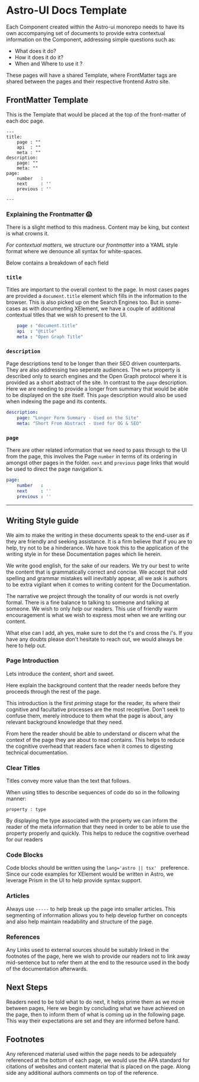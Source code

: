 # Astro-UI Docs Template

Each Component created within the Astro-ui monorepo needs to have its own accompanying set of documents to provide extra contextual information on the Component, addressing simple questions such as:

- What does it do?
- How it does it do it?
- When and Where to use it ?

These pages will have a shared Template, where FrontMatter tags are shared between the pages and their respective frontend Astro site.

## FrontMatter Template

This is the Template that would be placed at the top of the front-matter of each doc page.

```astro
---
title:
    page : ""
    api  : ""
    meta : ""
description: 
    page: ""
    meta: ""
page: 
    number   : 
    next     : ''
    previous : ''

---

```

### Explaining the Frontmatter 😱

There is a slight method to this madness. Content may be king, but context is what crowns it.

*For contextual matters*, we structure our *frontmatter* into a YAML style format where we denounce all syntax for white-spaces.

Below contains a breakdown of each field
### `title`

Titles are important to the overall context to the page. In most cases pages are provided a `document.title` element which fills in the information to the browser. This is also picked up on the Search Engines too. But in some-cases as with documenting XElement, we have a couple of additional contextual titles that we wish to present to the UI.

```YAML
    page : "document.title" 
    api  : "@title"
    meta : "Open Graph Title"
```
### `description` 

Page descriptions tend to be longer than their SEO driven counterparts. They are also addressing two seperate audiences.
The `meta` property is described only to search engines and the Open Graph protocol where it is provided as a short abstract of the site. In contrast to the `page` description. Here we are needing to provide a longer from summary that would be able to be displayed on the site itself. This `page` description would also be used when indexing the page and its contents.

```YAML
description: 
    page: "Longer Form Summary - Used on the Site"
    meta: "Short From Abstract - Used for OG & SEO"
```

### `page`

There are other related information that we need to pass through to the UI from the page, this involves the Page `number` in terms of its ordering in amongst other pages in the folder. `next` and `previous` page links that would be used to direct the page navigation's.

```yaml
page: 
    number   : 
    next     : ''
    previous : ''
```
------

## Writing Style guide

We aim to make the writing in these documents speak to the end-user as if they are friendly and seeking assistance. It is a firm believe that if you are to help, try not to be a hinderance. We have took this to the application of the writing style in for these Documentation pages which lie herein.

We write good english, for the sake of our readers. We try our best to write the content that is grammatically correct and concise. We accept that odd spelling and grammar mistakes will inevitably appear, all we ask is authors to be extra vigilant when it comes to writing content for the Documentation.

The narrative we project through the tonality of our words is not overly formal. There is a fine balance to talking to someone and talking at someone. We wish to only *help* our readers. This use of friendly warm encouragement is what we wish to express most when we are writing our content.

What else can I add, ah yes, make sure to dot the t's and cross the i's. If you have any doubts please don't hesitate to reach out, we would always be here to help out.

### Page Introduction

Lets introduce the content, short and sweet.

Here explain the background content that the reader needs before they proceeds through the rest of the page.

This introduction is the first *priming* stage for the reader, its where their cognitive and facultative processes are the most receptive. Don't seek to confuse them, merely introduce to them what the page is about, any relevant background knowledge that they need.

From here the reader should be able to understand or discern what the context of the page they are about to read contains. This helps to reduce the cognitive overhead that readers face when it comes to digesting technical documentation.

### Clear Titles

Titles convey more value than the text that follows.

When using titles to describe sequences of code do so in the following manner:

`property : type `

By displaying the type associated with the property we can inform the reader of the meta information that they need in order to be able to use the property properly and quickly. This helps to reduce the cognitive overhead for our readers

### Code Blocks

Code blocks should be written using the `lang='astro || tsx' ` preference. Since our code examples for XElement would be written in Astro, we leverage Prism in the UI to help provide syntax support.
 
### Articles

Always use `-----` to help break up the page into smaller articles. This segmenting of information allows you to help develop further on concepts and also help maintain readability and structure of the page.

### References

Any Links used to external sources should be suitably linked in the footnotes of the page, here we wish to provide our readers not to link away mid-sentence but to refer them at the end to the resource used in the body of the documentation afterwards.

## Next Steps

Readers need to be told what to do next, it helps prime them as we move between pages,
Here we begin by concluding what we have achieved on the page, then to inform them of what is coming up in the following page. This way their expectations are set and they are informed before hand.

## Footnotes

Any referenced material used within the page needs to be adequately referenced at the bottom of each page, we would use the APA standard for citations of websites and content material that is placed on the page. Along side any additional authors comments on top of the reference.